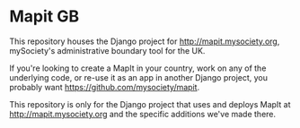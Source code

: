 Mapit GB
========

This repository houses the Django project for http://mapit.mysociety.org,
mySociety's administrative boundary tool for the UK.

If you're looking to create a MapIt in your country, work on any of the
underlying code, or re-use it as an app in another Django project, you
probably want https://github.com/mysociety/mapit.

This repository is only for the Django project that uses and deploys MapIt at
http://mapit.mysociety.org and the specific additions we've made there.